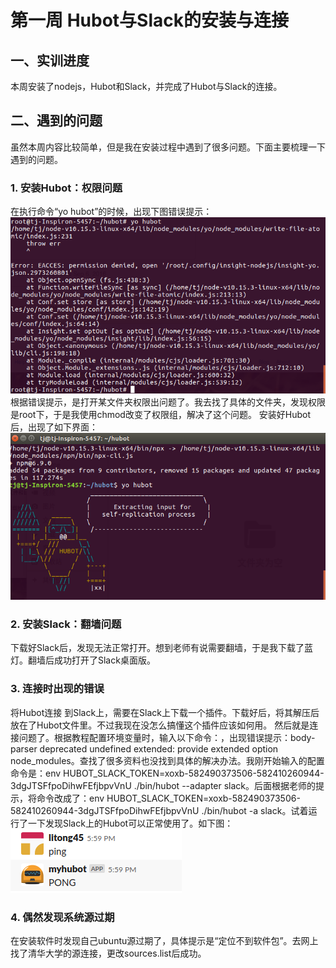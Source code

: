 # 第一周     Hubot与Slack的安装与连接

## 一、实训进度
本周安装了nodejs，Hubot和Slack，并完成了Hubot与Slack的连接。
## 二、遇到的问题
虽然本周内容比较简单，但是我在安装过程中遇到了很多问题。下面主要梳理一下遇到的问题。
### 1. 安装Hubot：权限问题
在执行命令“yo hubot”的时候，出现下图错误提示：
![](https://github.com/Breeze16/HubotStudy/blob/master/pictures/yo_error.png)                         
根据错误提示，是打开某文件夹权限出问题了。我去找了具体的文件夹，发现权限是root下，于是我使用chmod改变了权限组，解决了这个问题。
安装好Hubot后，出现了如下界面：
![](https://github.com/Breeze16/HubotStudy/blob/master/pictures/robot.png)
### 2. 安装Slack：翻墙问题
下载好Slack后，发现无法正常打开。想到老师有说需要翻墙，于是我下载了蓝灯。翻墙后成功打开了Slack桌面版。
### 3. 连接时出现的错误
将Hubot连接 到Slack上，需要在Slack上下载一个插件。下载好后，将其解压后放在了Hubot文件里。不过我现在没怎么搞懂这个插件应该如何用。
然后就是连接问题了。根据教程配置环境变量时，输入以下命令：，出现错误提示：body-parser deprecated undefined extended: provide extended option node_modules。查找了很多资料也没找到具体的解决办法。我刚开始输入的配置命令是：env HUBOT_SLACK_TOKEN=xoxb-582490373506-582410260944-3dgJTSFfpoDihwFEfjbpvVnU ./bin/hubot --adapter slack。后面根据老师的提示，将命令改成了：env HUBOT_SLACK_TOKEN=xoxb-582490373506-582410260944-3dgJTSFfpoDihwFEfjbpvVnU ./bin/hubot -a slack。试着运行了一下发现Slack上的Hubot可以正常使用了。如下图：
![](https://github.com/Breeze16/HubotStudy/blob/master/pictures/ping_pong.png)
### 4. 偶然发现系统源过期
在安装软件时发现自己ubuntu源过期了，具体提示是“定位不到软件包”。去网上找了清华大学的源连接，更改sources.list后成功。
